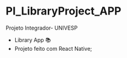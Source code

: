 # PI_LibraryProject_APP

Projeto Integrador- UNIVESP
 -  Library App 📚
 - Projeto feito com React Native; 
 
 

